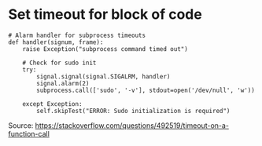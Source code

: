 # Set timeout for block of code

```
# Alarm handler for subprocess timeouts
def handler(signum, frame):
    raise Exception("subprocess command timed out")

    # Check for sudo init
    try:
        signal.signal(signal.SIGALRM, handler)
        signal.alarm(2)
        subprocess.call(['sudo', '-v'], stdout=open('/dev/null', 'w'))

    except Exception: 
        self.skipTest("ERROR: Sudo initialization is required")
```
Source: https://stackoverflow.com/questions/492519/timeout-on-a-function-call
